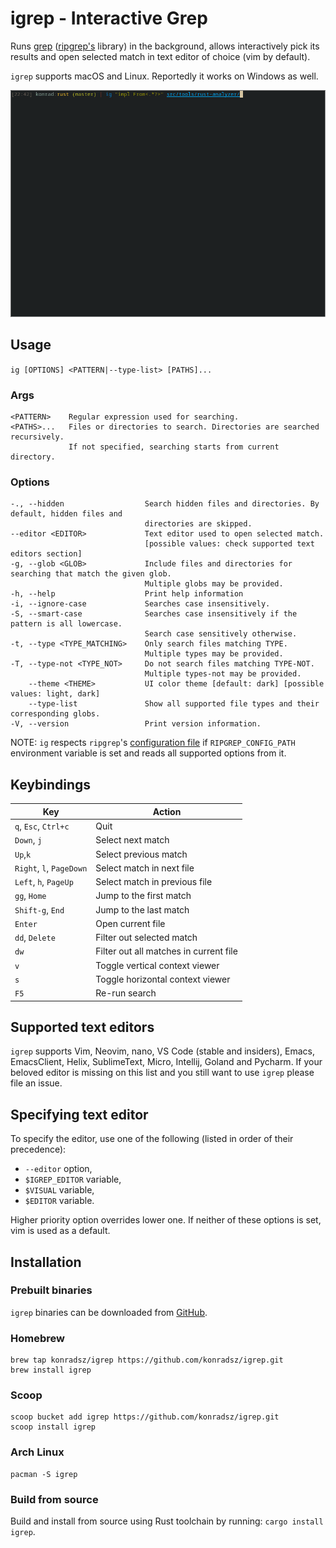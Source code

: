 # igrep - Interactive Grep
Runs [grep](https://crates.io/crates/grep) ([ripgrep's](https://github.com/BurntSushi/ripgrep/) library) in the background, allows interactively pick its results and open selected match in text editor of choice (vim by default).

`igrep` supports macOS and Linux. Reportedly it works on Windows as well.

<img src="./assets/v1_0_0.gif"/>

## Usage
`ig [OPTIONS] <PATTERN|--type-list> [PATHS]...`

### Args
```
<PATTERN>    Regular expression used for searching.
<PATHS>...   Files or directories to search. Directories are searched recursively.
             If not specified, searching starts from current directory.
```

### Options
```
-., --hidden                  Search hidden files and directories. By default, hidden files and
                              directories are skipped.
--editor <EDITOR>             Text editor used to open selected match.
                              [possible values: check supported text editors section]
-g, --glob <GLOB>             Include files and directories for searching that match the given glob.
                              Multiple globs may be provided.
-h, --help                    Print help information
-i, --ignore-case             Searches case insensitively.
-S, --smart-case              Searches case insensitively if the pattern is all lowercase.
                              Search case sensitively otherwise.
-t, --type <TYPE_MATCHING>    Only search files matching TYPE.
                              Multiple types may be provided.
-T, --type-not <TYPE_NOT>     Do not search files matching TYPE-NOT.
                              Multiple types-not may be provided.
    --theme <THEME>           UI color theme [default: dark] [possible values: light, dark]
    --type-list               Show all supported file types and their corresponding globs.
-V, --version                 Print version information.
```
NOTE: `ig` respects `ripgrep`'s [configuration file](https://github.com/BurntSushi/ripgrep/blob/master/GUIDE.md#configuration-file) if `RIPGREP_CONFIG_PATH` environment variable is set and reads all supported options from it.

## Keybindings
| Key                      | Action                                 |
| ------------------------ | -------------------------------------- |
| `q`, `Esc`, `Ctrl+c`     | Quit                                   |
| `Down`, `j`              | Select next match                      |
| `Up`,`k`                 | Select previous match                  |
| `Right`, `l`, `PageDown` | Select match in next file              |
| `Left`, `h`, `PageUp`    | Select match in previous file          |
| `gg`, `Home`             | Jump to the first match                |
| `Shift-g`, `End`         | Jump to the last match                 |
| `Enter`                  | Open current file                      |
| `dd`, `Delete`           | Filter out selected match              |
| `dw`                     | Filter out all matches in current file |
| `v`                      | Toggle vertical context viewer         |
| `s`                      | Toggle horizontal context viewer       |
| `F5`                     | Re-run search                          |

## Supported text editors
`igrep` supports Vim, Neovim, nano, VS Code (stable and insiders), Emacs, EmacsClient, Helix, SublimeText, Micro, Intellij, Goland and Pycharm. If your beloved editor is missing on this list and you still want to use `igrep` please file an issue.

## Specifying text editor
To specify the editor, use one of the following (listed in order of their precedence):
- `--editor` option,
- `$IGREP_EDITOR` variable,
- `$VISUAL` variable,
- `$EDITOR` variable.

Higher priority option overrides lower one. If neither of these options is set, vim is used as a default.

## Installation
### Prebuilt binaries
`igrep` binaries can be downloaded from [GitHub](https://github.com/konradsz/igrep/releases).
### Homebrew
```
brew tap konradsz/igrep https://github.com/konradsz/igrep.git
brew install igrep
```
### Scoop
```
scoop bucket add igrep https://github.com/konradsz/igrep.git
scoop install igrep
```
### Arch Linux
```
pacman -S igrep
```
### Build from source
Build and install from source using Rust toolchain by running: `cargo install igrep`.
